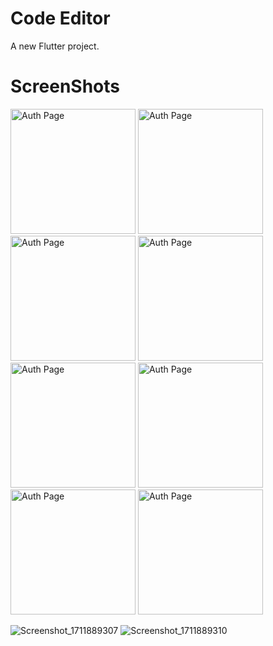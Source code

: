 # Code Editor

A new Flutter project.


# ScreenShots
<img width="200" alt="Auth Page" src="https://github.com/SamarS1ngh/code_editor/assets/112770584/9fd9e947-b1f3-46b3-baf1-d3cef913e2d9">
<img width="200" alt="Auth Page" src="https://github.com/SamarS1ngh/code_editor/assets/112770584/8b1add77-79a9-4153-aff4-67418ba3502e">

<img width="200" alt="Auth Page" src="https://github.com/SamarS1ngh/code_editor/assets/112770584/b99be2bf-0c89-4cc0-8910-a5aff2ff4ea5">

<img width="200" alt="Auth Page" src="https://github.com/SamarS1ngh/code_editor/assets/112770584/382b0fb9-4c3f-4f6e-a6b8-a0f6b010a8ed">

<img width="200" alt="Auth Page" src="https://github.com/SamarS1ngh/code_editor/assets/112770584/178a32ca-933e-48e3-9f3e-fe0b4a1e4745">

<img width="200" alt="Auth Page" src="https://github.com/SamarS1ngh/code_editor/assets/112770584/44655d20-bdf9-48d9-83b7-9b973094cdd7">

<img width="200" alt="Auth Page" src="https://github.com/SamarS1ngh/code_editor/assets/112770584/14fb5bb8-5cc9-49f6-9449-812e5cf99c63">

<img width="200" alt="Auth Page" src="https://github.com/SamarS1ngh/code_editor/assets/112770584/04404a3d-8f31-48b7-8677-7a740a2b5ee0">




![Screenshot_1711889307](https://github.com/SamarS1ngh/code_editor/assets/112770584/26a5b587-73af-4dd9-b852-93187157d43a)
![Screenshot_1711889310](https://github.com/SamarS1ngh/code_editor/assets/112770584/bad0fb46-96c5-4633-8bb0-6d59159afdfd)






